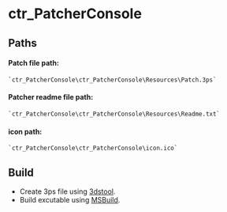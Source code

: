 # ctr_PatcherConsole #

## Paths ##
#### Patch file path: ####
    `ctr_PatcherConsole\ctr_PatcherConsole\Resources\Patch.3ps`

#### Patcher readme file path: ####
    `ctr_PatcherConsole\ctr_PatcherConsole\Resources\Readme.txt`

#### icon path: ####
    `ctr_PatcherConsole\ctr_PatcherConsole\icon.ico`

## Build ##
- Create 3ps file using [3dstool](https://github.com/dnasdw/3dstool/releases).
- Build excutable using [MSBuild](https://github.com/Microsoft/msbuild).